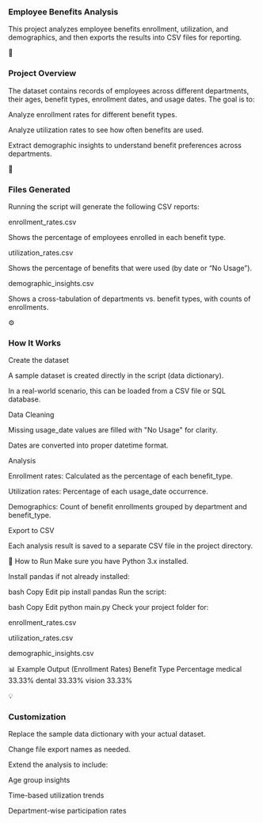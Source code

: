 <h3>Employee Benefits Analysis</h3>
This project analyzes employee benefits enrollment, utilization, and demographics, and then exports the results into CSV files for reporting.

📌<h3> Project Overview </h3>
The dataset contains records of employees across different departments, their ages, benefit types, enrollment dates, and usage dates.
The goal is to:

Analyze enrollment rates for different benefit types.

Analyze utilization rates to see how often benefits are used.

Extract demographic insights to understand benefit preferences across departments.

📂 <h3>Files Generated </h3>
Running the script will generate the following CSV reports:

enrollment_rates.csv

Shows the percentage of employees enrolled in each benefit type.

utilization_rates.csv

Shows the percentage of benefits that were used (by date or “No Usage”).

demographic_insights.csv

Shows a cross-tabulation of departments vs. benefit types, with counts of enrollments.

⚙️ <h3>How It Works </h3>
Create the dataset

A sample dataset is created directly in the script (data dictionary).

In a real-world scenario, this can be loaded from a CSV file or SQL database.

Data Cleaning

Missing usage_date values are filled with "No Usage" for clarity.

Dates are converted into proper datetime format.

Analysis

Enrollment rates: Calculated as the percentage of each benefit_type.

Utilization rates: Percentage of each usage_date occurrence.

Demographics: Count of benefit enrollments grouped by department and benefit_type.

Export to CSV

Each analysis result is saved to a separate CSV file in the project directory.

🚀 </h3>How to Run </h3>
Make sure you have Python 3.x installed.

Install pandas if not already installed:

bash
Copy
Edit
pip install pandas
Run the script:

bash
Copy
Edit
python main.py
Check your project folder for:

enrollment_rates.csv

utilization_rates.csv

demographic_insights.csv

📊 </h3>Example Output (Enrollment Rates) </h3>
Benefit Type	Percentage
medical	33.33%
dental	33.33%
vision	33.33%

💡<h3> Customization</h3>
Replace the sample data dictionary with your actual dataset.

Change file export names as needed.

Extend the analysis to include:

Age group insights

Time-based utilization trends

Department-wise participation rates


